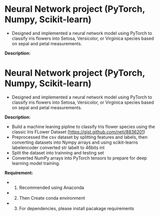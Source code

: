 # Neural Network project (PyTorch, Numpy, Scikit-learn)

- Designed and implemented a neural network model using PyTorch to classify iris flowers into Setosa, Versicolor, or Virginica species based on sepal and petal measurements.

**Description:**

# Neural Network project (PyTorch, Numpy, Scikit-learn)
- Designed and implemented a neural network model using PyTorch to classify iris flowers into Setosa, Versicolor, or Virginica species based on sepal and petal measurements.
  
**Description:**
- Build a machine leaning pipline to classify Iris flower species using the classic Iris FLower Dataset [https://gist.github.com/netj/8836201)
- Preprocessed the csv dataset by splitting features and labels, then converting datasets into Nympy arrays and using scikit-learns labelencoder converted str labelt to 46bits int
- Split the dataset into trainning and testing set
- Converted NumPy arrays into PyTorch tensors to prepare for deep learning model training.

**Requirement:**
- 1. Recommended using Anaconda 
- 2. Then Create conda environment
- 3. For dependencies, please install pacakage requirements
